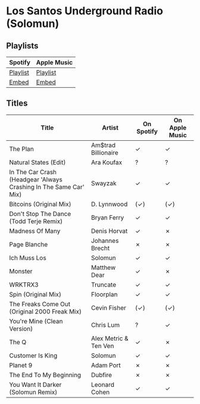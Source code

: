 # Los Santos Underground Radio (Solomun)

## Playlists

| Spotify                                                                                     | Apple Music  |
| ------------------------------------------------------------------------------------------- | ------------ |
| [Playlist](https://open.spotify.com/user/marauderxtreme/playlist/6YZJnIXDOHyY0eu6PEFLUQ)    | [Playlist](https://itunes.apple.com/de/playlist/gta-v-los-santos-underground-radio/pl.u-844jTa7v13e) |
| [Embed](https://open.spotify.com/embed/user/marauderxtreme/playlist/6YZJnIXDOHyY0eu6PEFLUQ) | [Embed](https://embed.music.apple.com/de/playlist/gta-v-los-santos-underground-radio/pl.u-844jTa7v13e?app=music)    |

## Titles

| Title                                                             | Artist                | On Spotify | On Apple Music |
| ----------------------------------------------------------------- | --------------------- | ---------- | -------------- |
| The Plan                                                          | Am$trad Billionaire   | ✓          | ✓
| Natural States (Edit)                                             | Ara Koufax            | ?          | ?
| In The Car Crash (Headgear 'Always Crashing In The Same Car' Mix) | Swayzak               | ✓          | ✓
| Bitcoins (Original Mix)                                           | D. Lynnwood           | (✓)        | (✓)
| Don't Stop The Dance (Todd Terje Remix)                           | Bryan Ferry           | ✓          | ✓
| Madness Of Many                                                   | Denis Horvat          | ✓          | ✗
| Page Blanche                                                      | Johannes Brecht       | ✗          | ✗
| Ich Muss Los                                                      | Solomun               | ✓          | ✓
| Monster                                                           | Matthew Dear          | ✓          | ✗
| WRKTRX3                                                           | Truncate              | ✓          | ✓
| Spin (Original Mix)                                               | Floorplan             | ✓          | ✓
| The Freaks Come Out (Original 2000 Freak Mix)                     | Cevin Fisher          | (✓)        | (✓)
| You're Mine (Clean Version)                                       | Chris Lum             | ?          | ✓
| The Q                                                             | Alex Metric & Ten Ven | ✓          | ✗
| Customer Is King                                                  | Solomun               | ✓          | ✓
| Planet 9                                                          | Adam Port             | ✗          | ✗
| The End To My Beginning                                           | Dubfire               | ✗          | ✗
| You Want It Darker (Solomun Remix)                                | Leonard Cohen         | ✓          | ✓
